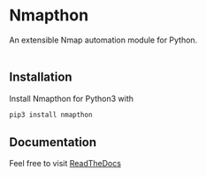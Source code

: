 # Nmapthon
An extensible Nmap automation module for Python.  
&nbsp;
  
## Installation  
Install Nmapthon for Python3 with
```bash
pip3 install nmapthon
```

## Documentation
Feel free to visit [ReadTheDocs](https://nmapthon.readthedocs.io/en/latest/index.html)

